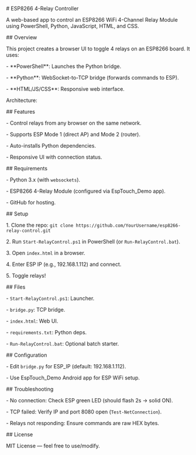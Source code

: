 \# ESP8266 4-Relay Controller



A web-based app to control an ESP8266 WiFi 4-Channel Relay Module using PowerShell, Python, JavaScript, HTML, and CSS.



\## Overview

This project creates a browser UI to toggle 4 relays on an ESP8266 board. It uses:

\- \*\*PowerShell\*\*: Launches the Python bridge.

\- \*\*Python\*\*: WebSocket-to-TCP bridge (forwards commands to ESP).

\- \*\*HTML/JS/CSS\*\*: Responsive web interface.



Architecture:



\## Features

\- Control relays from any browser on the same network.

\- Supports ESP Mode 1 (direct AP) and Mode 2 (router).

\- Auto-installs Python dependencies.

\- Responsive UI with connection status.



\## Requirements

\- Python 3.x (with `websockets`).

\- ESP8266 4-Relay Module (configured via EspTouch\_Demo app).

\- GitHub for hosting.



\## Setup

1\. Clone the repo: `git clone https://github.com/YourUsername/esp8266-relay-control.git`

2\. Run `Start-RelayControl.ps1` in PowerShell (or `Run-RelayControl.bat`).

3\. Open `index.html` in a browser.

4\. Enter ESP IP (e.g., 192.168.1.112) and connect.

5\. Toggle relays!



\## Files

\- `Start-RelayControl.ps1`: Launcher.

\- `bridge.py`: TCP bridge.

\- `index.html`: Web UI.

\- `requirements.txt`: Python deps.

\- `Run-RelayControl.bat`: Optional batch starter.



\## Configuration

\- Edit `bridge.py` for ESP\_IP (default: 192.168.1.112).

\- Use EspTouch\_Demo Android app for ESP WiFi setup.



\## Troubleshooting

\- No connection: Check ESP green LED (should flash 2s → solid ON).

\- TCP failed: Verify IP and port 8080 open (`Test-NetConnection`).

\- Relays not responding: Ensure commands are raw HEX bytes.



\## License

MIT License — feel free to use/modify.





